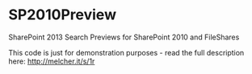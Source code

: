 SP2010Preview
=============

SharePoint 2013 Search Previews for SharePoint 2010 and FileShares


This code is just for demonstration purposes - read the full description here: http://melcher.it/s/1r
